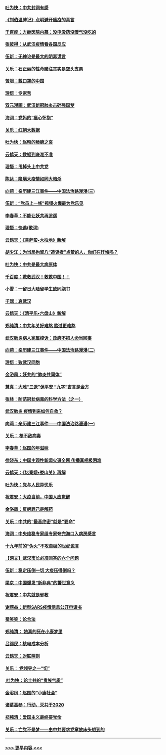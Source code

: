 #### [吐为快：中共封网有感](../pages/nsc993/n11852575.md?t=02081211) 
#### [《刘伯温碑记》点明避开瘟疫的真言](../pages/nsc993/n11852128.md?t=02081211) 
#### [千百度：方舱医院内幕：没电没药没暖气没吃的](../pages/nsc993/n11850211.md?t=02081211) 
#### [张彼得：从武汉疫情看各国反应](../pages/nsc993/n11850102.md?t=02081211) 
#### [伍新：无神论是最大的阴毒谎言](../pages/nsc993/n11846129.md?t=02081211) 
#### [关乐：石正丽的性命赌注其实是空头支票](../pages/nsc993/n11846109.md?t=02081211) 
#### [苦胆：戴口罩的中国](../pages/nsc993/n11845576.md?t=02081211) 
#### [理悟：专家苦](../pages/nsc993/n11845564.md?t=02081211) 
#### [双元漫画：武汉新冠肺炎击碎强国梦](../pages/nsc993/n11843320.md?t=02081211) 
#### [海网：党妈的“瘟心怀抱”](../pages/nsc993/n11840740.md?t=02081211) 
#### [关乐：红朝大数据](../pages/nsc993/n11840675.md?t=02081211) 
#### [吐为快：赵粉的肺腑之哀](../pages/nsc993/n11840618.md?t=02081211) 
#### [云鹤天：数据到底准不准](../pages/nsc993/n11840325.md?t=02081211) 
#### [理悟：甩掉头上中共党](../pages/nsc993/n11838826.md?t=02081211) 
#### [陈达：隐瞒大疫情如同大暗杀](../pages/nsc993/n11838771.md?t=02081211) 
#### [向莉：亲历建三江事件——中国法治路漫漫(三)](../pages/nsc993/n11831825.md?t=02081211) 
#### [伍新：“党员上一线”视频火爆最为党乐见](../pages/nsc993/n11838200.md?t=02081211) 
#### [李春草：不能让妖共再逍遥](../pages/nsc993/n11838102.md?t=02081211) 
#### [理悟：快逃(歌词)](../pages/nsc993/n11838083.md?t=02081211) 
#### [云鹤天：《菩萨蛮▪大柏地》新解](../pages/nsc993/n11838059.md?t=02081211) 
#### [胡少江：为当局拘留八“造谣者”点赞的人，你们在忏悔吗？](../pages/nsc993/n11836801.md?t=02081211) 
#### [吐为快：中共是最大病原体](../pages/nsc993/n11836748.md?t=02081211) 
#### [千百度：救救武汉！救救中国！！](../pages/nsc993/n11836145.md?t=02081211) 
#### [小雪：一留日大陆留学生致同胞书](../pages/nsc993/n11834624.md?t=02081211) 
#### [千瑞：哀武汉](../pages/nsc993/n11833647.md?t=02081211) 
#### [云鹤天：《清平乐▪六盘山》新解](../pages/nsc993/n11833611.md?t=02081211) 
#### [郑纯清：中共年关好难熬 熬过更难熬](../pages/nsc993/n11833489.md?t=02081211) 
#### [武汉肺炎病人家属控诉：政府不把人命当回事](../pages/nsc993/n11833205.md?t=02081211) 
#### [向莉：亲历建三江事件——中国法治路漫漫(二)](../pages/nsc993/n11829102.md?t=02081211) 
#### [理悟：致武汉同胞](../pages/nsc993/n11831522.md?t=02081211) 
#### [金浴凤：妖共的“肺炎共同体”](../pages/nsc993/n11829448.md?t=02081211) 
#### [慧真：大难“三退”保平安 “九字”吉言是金方](../pages/nsc993/n11829501.md?t=02081211) 
#### [张林：防范冠状病毒的科学方法（之一）](../pages/nsc993/n11828618.md?t=02081211) 
#### [武汉肺炎 疫情到来如何自救？](../pages/nsc993/n11827632.md?t=02081211) 
#### [向莉：亲历建三江事件——中国法治路漫漫(一)](../pages/nsc993/n11827190.md?t=02081211) 
#### [关乐： 枪不敌病毒](../pages/nsc993/n11826746.md?t=02081211) 
#### [李春草：赵国的年滋味](../pages/nsc993/n11826321.md?t=02081211) 
#### [徐晓东：中国主观性新闻火遍全网 传播真相极困难](../pages/nsc993/n11826508.md?t=02081211) 
#### [云鹤天：《忆秦娥▪娄山关》再解](../pages/nsc993/n11824682.md?t=02081211) 
#### [吐为快：党与人民异忧乐](../pages/nsc993/n11824660.md?t=02081211) 
#### [祝君安：大疫当前，中国人应觉醒](../pages/nsc993/n11821946.md?t=02081211) 
#### [金浴凤：反躬罪己是解药](../pages/nsc993/n11820280.md?t=02081211) 
#### [关乐：中共的“最高绝密”就是“要命”](../pages/nsc993/n11816946.md?t=02081211) 
#### [海网：中央维稳专家组专家夸完海口入病房感言](../pages/nsc993/n11815138.md?t=02081211) 
#### [十九年前的“伪火”不攻自破的世纪谎言](../pages/nsc993/n11813238.md?t=02081211) 
#### [【网文】武汉市长必须回答的六个问题](../pages/nsc993/n11813848.md?t=02081211) 
#### [伍新：稳定压倒一切 大疫压得倒吗？](../pages/nsc993/n11812634.md?t=02081211) 
#### [梁京：中国爆发“新非典”的警世意义](../pages/nsc993/n11812554.md?t=02081211) 
#### [祝君安：中共就是邪教](../pages/nsc993/n11812431.md?t=02081211) 
#### [谢燕益：新型SARS疫情信息公开申请书](../pages/nsc993/n11808840.md?t=02081211) 
#### [蜀笑笑：论合法](../pages/nsc993/n11808064.md?t=02081211) 
#### [郑纯清： 她真的死在小康梦里](../pages/nsc993/n11806623.md?t=02081211) 
#### [吕锡民：核电成本分析](../pages/nsc993/n11806284.md?t=02081211) 
#### [云鹤天：对联两则](../pages/nsc993/n11805957.md?t=02081211) 
#### [关乐： 党领导之一“切”](../pages/nsc993/n11804505.md?t=02081211) 
#### [ 吐为快：论土共的“贵族气质”](../pages/nsc993/n11804490.md?t=02081211) 
#### [金浴凤：赵国的“小康社会”](../pages/nsc993/n11804452.md?t=02081211) 
#### [诸葛高参：行动，灭共于2020](../pages/nsc993/n11804120.md?t=02081211) 
#### [郑纯清：爱国主义最终要党命](../pages/nsc993/n11802197.md?t=02081211) 
#### [关乐：亡党不是梦——由中共要求党章放床头想到的](../pages/nsc993/n11802156.md?t=02081211) 

----
#### [ >>> 更早内容 <<< ](../indexes/nsc993-earlier.md)
